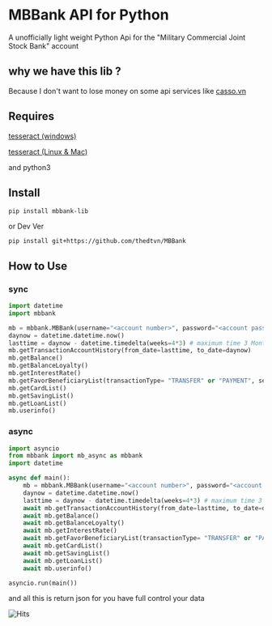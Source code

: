 # MBBank API for Python
A unofficially light weight Python Api for the "Military Commercial Joint Stock Bank" account

## why we  have this lib ?

Because I don't want to lose money on some api services like [casso.vn](https://casso.vn/)

## Requires
   [tesseract (windows)](https://github.com/UB-Mannheim/tesseract/wiki)
    
   [tesseract (Linux & Mac)](https://github.com/tesseract-ocr/tessdoc/blob/main/Installation.md)
 

   and python3
 
## Install
    pip install mbbank-lib
   or Dev Ver
   
    pip install git+https://github.com/thedtvn/MBBank

## How to Use

### sync
```py
import datetime
import mbbank

mb = mbbank.MBBank(username="<account number>", password="<account password>" [, tesseract_path="path/to/tesseract"])
daynow = datetime.datetime.now()
lasttime = daynow - datetime.timedelta(weeks=4*3) # maximum time 3 Month
mb.getTransactionAccountHistory(from_date=lasttime, to_date=daynow)
mb.getBalance()
mb.getBalanceLoyalty()
mb.getInterestRate()
mb.getFavorBeneficiaryList(transactionType= "TRANSFER" or "PAYMENT", searchType="MOST" or "LATEST")
mb.getCardList()
mb.getSavingList()
mb.getLoanList()
mb.userinfo()
```

### async
```py
import asyncio
from mbbank import mb_async as mbbank
import datetime

async def main():
    mb = mbbank.MBBank(username="<account number>", password="<account password>" [, tesseract_path="path/to/tesseract"])
    daynow = datetime.datetime.now()
    lasttime = daynow - datetime.timedelta(weeks=4*3) # maximum time 3 Month
    await mb.getTransactionAccountHistory(from_date=lasttime, to_date=daynow)
    await mb.getBalance()
    await mb.getBalanceLoyalty()
    await mb.getInterestRate()
    await mb.getFavorBeneficiaryList(transactionType= "TRANSFER" or "PAYMENT", searchType="MOST" or "LATEST")
    await mb.getCardList()
    await mb.getSavingList()
    await mb.getLoanList()
    await mb.userinfo()

asyncio.run(main())
```
and all this is return json for you have full control your data

![Hits](https://hits.seeyoufarm.com/api/count/incr/badge.svg?url=https%3A%2F%2Fgithub.com%2Fthedtvn%2FMBBank&count_bg=%2379C83D&title_bg=%23555555&icon=python.svg&icon_color=%23E7E7E7&title=Views+Counter&edge_flat=false)